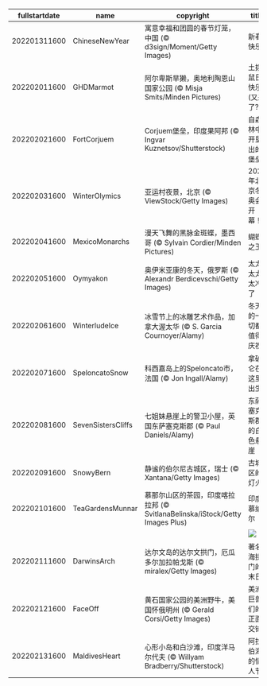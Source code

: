 |fullstartdate|name|copyright|title|image|
|--|--|--|--|--|
202201311600|ChineseNewYear|寓意幸福和团圆的春节灯笼，中国 (© d3sign/Moment/Getty Images)|新春快乐|![](/zh-CN/2022/02/202201311600ChineseNewYear.jpg)|
202202011600|GHDMarmot|阿尔卑斯旱獭，奥地利陶恩山国家公园 (© Misja Smits/Minden Pictures)|土拨鼠日快乐(又来了?)|![](/zh-CN/2022/02/202202011600GHDMarmot.jpg)|
202202021600|FortCorjuem|Corjuem堡垒，印度果阿邦 (© Ingvar Kuznetsov/Shutterstock)|自森林中开垦出的堡垒|![](/zh-CN/2022/02/202202021600FortCorjuem.jpg)|
202202031600|WinterOlymics|亚运村夜景，北京 (© ViewStock/Getty Images)|2022年北京冬奥会开幕！|![](/zh-CN/2022/02/202202031600WinterOlymics.jpg)|
202202041600|MexicoMonarchs|漫天飞舞的黑脉金斑蝶，墨西哥 (© Sylvain Cordier/Minden Pictures)|蝴蝶之王|![](/zh-CN/2022/02/202202041600MexicoMonarchs.jpg)|
202202051600|Oymyakon|奥伊米亚康的冬天，俄罗斯 (© Alexandr Berdicevschi/Getty Images)|太太太太太冷了|![](/zh-CN/2022/02/202202051600Oymyakon.jpg)|
202202061600|WinterludeIce|冰雪节上的冰雕艺术作品，加拿大渥太华 (© S. Garcia Cournoyer/Alamy)|冬天的一切都值得庆祝|![](/zh-CN/2022/02/202202061600WinterludeIce.jpg)|
202202071600|SpeloncatoSnow|科西嘉岛上的Speloncato市，法国 (© Jon Ingall/Alamy)|拿破仑在这里出生|![](/zh-CN/2022/02/202202071600SpeloncatoSnow.jpg)|
202202081600|SevenSistersCliffs|七姐妹悬崖上的警卫小屋，英国东萨塞克斯郡 (© Paul Daniels/Alamy)|东萨塞克斯郡的白色悬崖|![](/zh-CN/2022/02/202202081600SevenSistersCliffs.jpg)|
202202091600|SnowyBern|静谧的伯尔尼古城区，瑞士 (© Xantana/Getty Images)|古城区的灯火|![](/zh-CN/2022/02/202202091600SnowyBern.jpg)|
202202101600|TeaGardensMunnar|慕那尔山区的茶园，印度喀拉拉邦 (© SvitlanaBelinska/iStock/Getty Images Plus)|印度慕纳尔|![](/zh-CN/2022/02/202202101600TeaGardensMunnar.jpg)|
||||![](/zh-CN/2022/02/.jpg)|
202202111600|DarwinsArch|达尔文岛的达尔文拱门，厄瓜多尔加拉帕戈斯 (© miralex/Getty Images)|著名海拱门的末日|![](/zh-CN/2022/02/202202111600DarwinsArch.jpg)|
202202121600|FaceOff|黄石国家公园的美洲野牛，美国怀俄明州 (© Gerald Corsi/Getty Images)|美洲巨兽们的正面交锋|![](/zh-CN/2022/02/202202121600FaceOff.jpg)|
202202131600|MaldivesHeart|心形小岛和白沙滩，印度洋马尔代夫 (© Willyam Bradberry/Shutterstock)|阿拉伯海的情人节|![](/zh-CN/2022/02/202202131600MaldivesHeart.jpg)|

